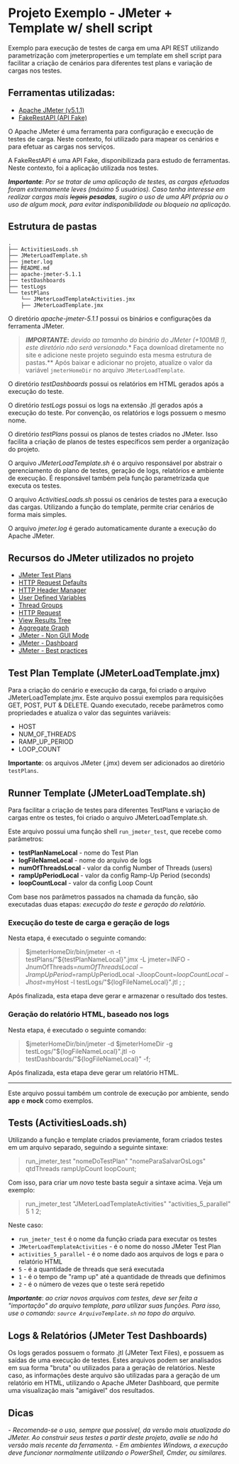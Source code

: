 # Projeto Exemplo - JMeter + Template w/ shell script

Exemplo para execução de testes de carga em uma API REST utilizando parametrização com jmeterproperties e um template em shell script para facilitar a criação de cenários para diferentes test plans e variação de cargas nos testes.

## Ferramentas utilizadas:
- [Apache JMeter (v5.1.1)](https://jmeter.apache.org/ "Apache JMeter (v5.1.1)")
- [FakeRestAPI  (API Fake)](http://fakerestapi.azurewebsites.net/swagger/ui/index#/ "API Fake")

O Apache JMeter é uma ferramenta para configuração e execução de testes de carga. Neste contexto, foi utilizado para mapear os cenários e para efetuar as cargas nos serviços.

A FakeRestAPI é uma API Fake, disponibilizada para estudo de ferramentas. Neste contexto, foi a aplicação utilizada nos testes.

***Importante***: *Por se tratar de uma aplicação de testes, as cargas efetuadas foram extremamente leves (máximo 5 usuários). Caso tenha interesse em realizar cargas mais ~~legais~~ **pesadas**, sugiro o uso de uma API própria ou o uso de algum mock, para evitar indisponibilidade ou bloqueio na aplicação.*

## Estrutura de pastas
```
.
├── ActivitiesLoads.sh
├── JMeterLoadTemplate.sh
├── jmeter.log
├── README.md
├── apache-jmeter-5.1.1
├── testDashboards
├── testLogs
└── testPlans
    └── JMeterLoadTemplateActivities.jmx
	├── JMeterLoadTemplate.jmx
```

O diretório *apache-jmeter-5.1.1* possui os binários e configurações da ferramenta JMeter. 
> ***IMPORTANTE*:** *devido ao tamanho do binário do JMeter (+100MB !), este diretório não será versionado.** Faça download diretamente no site e adicione neste projeto seguindo esta mesma estrutura de pastas.** Após baixar e adicionar no projeto, atualize o valor da variável `jmeterHomeDir` no arquivo `JMeterLoadTemplate`.

O diretório *testDashboards* possui os relatórios em HTML gerados após a execução do teste. 

O diretório *testLogs* possui os logs na extensão .jtl gerados após a execução do teste. Por convenção, os relatórios e logs possuem o mesmo nome.

O diretório *testPlans* possui os planos de testes criados no JMeter. Isso facilita a criação de planos de testes específicos sem perder a organização do projeto.

O arquivo *JMeterLoadTemplate.sh* é o arquivo responsável por abstrair o gerenciamento do plano de testes, geração de logs, relatórios e ambiente de execução. É responsável também pela função parametrizada que executa os testes.

O arquivo *ActivitiesLoads.sh* possui os cenários de testes para a execução das cargas. Utilizando a função do template, permite criar cenários de forma mais simples.

O arquivo *jmeter.log* é gerado automaticamente durante a execução do Apache JMeter.

## Recursos do JMeter utilizados no projeto
- [JMeter Test Plans](https://jmeter.apache.org/usermanual/build-test-plan.html "JMeter Test Plans")
- [HTTP Request Defaults](https://jmeter.apache.org/usermanual/component_reference.html#HTTP_Request_Defaults "HTTP Request Defaults")
- [HTTP Header Manager](https://jmeter.apache.org/usermanual/component_reference.html#HTTP_Header_Manager "HTTP Header Manager")
- [User Defined Variables](https://jmeter.apache.org/usermanual/component_reference.html#User_Defined_Variables "User Defined Variables")
- [Thread Groups](https://jmeter.apache.org/usermanual/test_plan.html#thread_group "Thread Groups")
- [HTTP Request](https://jmeter.apache.org/usermanual/component_reference.html#HTTP_Request "HTTP Request")
- [View Results Tree](https://jmeter.apache.org/usermanual/component_reference.html#View_Results_Tree "View Results Tree")
- [Aggregate Graph](https://jmeter.apache.org/usermanual/component_reference.html#Aggregate_Graph "Aggregate Graph")
- [JMeter - Non GUI Mode](https://jmeter.apache.org/usermanual/get-started.html#non_gui "JMeter - Non GUI Mode")
- [JMeter - Dashboard](https://jmeter.apache.org/usermanual/generating-dashboard.html "JMeter - Dashboard")
- [JMeter - Best practices](https://jmeter.apache.org/usermanual/best-practices.html "JMeter - Best practices")

## Test Plan Template (JMeterLoadTemplate.jmx)
Para a criação do cenário e execução da carga, foi criado o arquivo JMeterLoadTemplate.jmx. Este arquivo possui exemplos para requisições GET, POST, PUT & DELETE. Quando executado, recebe parâmetros como propriedades e atualiza o valor das seguintes variáveis:
- HOST
- NUM_OF_THREADS
- RAMP_UP_PERIOD
- LOOP_COUNT

**Importante**: os arquivos JMeter (.jmx) devem ser adicionados ao diretório `testPlans`.


## Runner Template (JMeterLoadTemplate.sh)
Para facilitar a criação de testes para diferentes TestPlans e variação de cargas entre os testes, foi criado o arquivo JMeterLoadTemplate.sh.

Este arquivo possui uma função shell `run_jmeter_test`, que recebe como parâmetros:

- **testPlanNameLocal** - nome do Test Plan
- **logFileNameLocal** - nome do arquivo de logs
- **numOfThreadsLocal** - valor da config Number of Threads (users)
- **rampUpPeriodLocal** - valor da config Ramp-Up Period (seconds)
- **loopCountLocal** - valor da config Loop Count

Com base nos parâmetros passados na chamada da função, são executadas duas etapas: *execução do teste e geração do relatório.*

### Execução do teste de carga e geração de logs

Nesta etapa, é executado o seguinte comando:

> $jmeterHomeDir/bin/jmeter -n -t testPlans/"${testPlanNameLocal}".jmx -L jmeter=INFO -JnumOfThreads=$numOfThreadsLocal -JrampUpPeriod=$rampUpPeriodLocal -JloopCount=$loopCountLocal -Jhost=$myHost -l testLogs/"${logFileNameLocal}".jtl ; ;

Após finalizada, esta etapa deve gerar e armazenar o resultado dos testes.

### Geração do relatório HTML, baseado nos logs

Nesta etapa, é executado o seguinte comando:

> $jmeterHomeDir/bin/jmeter -d $jmeterHomeDir -g testLogs/"${logFileNameLocal}".jtl -o testDashboards/"${logFileNameLocal}" -f;

Após finalizada, esta etapa deve gerar um relatório HTML.

------------
Este arquivo possui também um controle de execução por ambiente, sendo **app** e **mock** como exemplos.

## Tests (ActivitiesLoads.sh)
Utilizando a função e template criados previamente, foram criados testes em um arquivo separado, seguindo a seguinte sintaxe:

> run_jmeter_test "nomeDoTestPlan" "nomeParaSalvarOsLogs" qtdThreads rampUpCount loopCount;

Com isso, para criar um *novo* teste basta seguir a sintaxe acima. Veja um exemplo:

> run_jmeter_test "JMeterLoadTemplateActivities" "activities_5_parallel" 5 1 2;

Neste caso:
-  `run_jmeter_test` é o nome da função criada para executar os testes
- `JMeterLoadTemplateActivities` - é o nome do nosso JMeter Test Plan
- `activities_5_parallel` - é o nome dado aos arquivos de logs e para o relatório HTML
- `5` - é a quantidade de threads que será executada
- `1` - é o tempo de "ramp up" até a quantidade de threads que definimos
- `2` - é o número de vezes que o teste será repetido


***Importante***: *ao criar novos arquivos com testes, deve ser feita a "importação" do arquivo template, para utilizar suas funções. Para isso, use o comando: `source ArquivoTemplate.sh` no topo do arquivo.*



## Logs & Relatórios (JMeter Test Dashboards)
Os logs gerados possuem o formato .jtl (JMeter Text Files), e possuem as saídas de uma execução de testes. Estes arquivos podem ser analisados em sua forma "bruta" ou utilizados para a geração de relatórios. Neste caso, as informações deste arquivo são utilizadas para a geração de um relatório em HTML, utilizando o Apache JMeter Dashboard, que permite uma visualização mais "amigável" dos resultados.



## Dicas

*- Recomenda-se o uso, sempre que possível, da versão mais atualizada do JMeter. Ao construir seus testes a partir deste projeto, avalie se não há versão mais recente da ferramenta.*
*- Em ambientes Windows, a execução deve funcionar normalmente utilizando o PowerShell, Cmder, ou similares.*